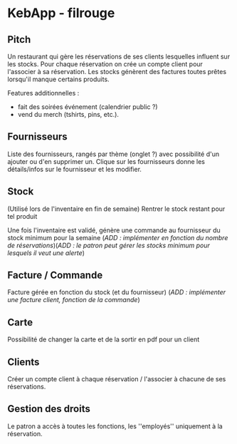 # KebApp - filrouge

## Pitch
Un restaurant qui gère les réservations de ses clients lesquelles influent sur les stocks. Pour chaque réservation on crée un compte client pour l'associer à sa réservation. Les stocks génèrent des factures toutes prêtes lorsqu'il manque certains produits.

Features additionnelles :
- fait des soirées événement (calendrier public ?) 
- vend du merch (tshirts, pins, etc.).

## Fournisseurs
Liste des fournisseurs, rangés par thème (onglet ?) avec possibilité d'un ajouter ou d'en supprimer un.
Clique sur les fournisseurs donne les détails/infos sur le fournisseur et les modifier.

## Stock
(Utilisé lors de l'inventaire en fin de semaine)
Rentrer le stock restant pour tel produit 

Une fois l'inventaire est validé, génère une commande au fournisseur du stock minimum pour la semaine (*ADD : implémenter en fonction du nombre de réservations*)(*ADD : le patron peut gérer les stocks minimum pour lesquels il veut une alerte*)

## Facture / Commande
Facture gérée en fonction du stock (et du fournisseur)
(*ADD : implémenter une facture client, fonction de la commande*)

## Carte
Possibilité de changer la carte et de la sortir en pdf pour un client

## Clients
Créer un compte client à chaque réservation / l'associer à chacune de ses réservations. 

## Gestion des droits
Le patron a accès à toutes les fonctions, les ''employés'' uniquement à la réservation.
